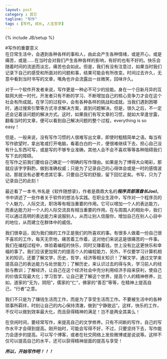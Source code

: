 ```yaml
---
layout: post
category : 其它
tagline: "写作"
tags : [写作, 成长, 人生哲学]
---
```

{% include JB/setup %}


#写作的重要意义   
在日常生活中，会遇到各种各样的事和人，由此会产生各种情绪，或是开心，或是痛苦，或是……在当时会对我们产生各种各样的影响，有好的也有不好的。快乐会随着时间的流逝而淡忘，痛苦也会如此。但是，我们有没有注意过，如果当时我们记录下自己的感受和所面对的问题和事，结果可能会有所改变。时间过去许久，无意中看到当时书写的文章，嘴角也许会流露出一丝微笑，回味许久。 
  
对于一个软件开发者来说，写作更是一种必不可少的技能。身在一个日新月异的互联网大统一时代，开发者只有不断的学习、不断增加自己的核心竞争力才会在这个社会有所成就。在学习的过程中，会有各种各样的挑战和成就。当我们遇到困哪时，通过搜索引擎等方式寻求解决方案，直到问题解决。但是，很久之后，不一定还会记着该问题的解决方式。这时，如果我们有写文章的习惯，就如大旱逢甘露，翻看当时的文章，便可以看到自己解决问题的整个过程，everything is so easy！    

但是，一般来说，没有写作习惯的人很难写出文章，即使时粗糙简单之语。每当有写作欲望时，拿出笔或打开电脑，看着白白的一片，便很难继续下去，担心自己没有什么东西可写，或是写的不够专业准确，其他人会不会不喜欢等等各种阻碍我们写下去的障碍。    
在写作之前我们要给自己确定一个明确的写作理由。如果是为了博得大众喝彩，那就应该字字斟酌，做到准确权威；只是为了记录自己的心得体会或是一时的感情波动，那就没有必要考虑其它事，只要自己写的舒服，留下回忆足矣。书写，只为了记录自己的此刻！
   
最近看了一本书,书名是《软件随想录》，作者是鼎鼎大名的***程序员部落酋长Joel***。书中讲述了一些作者关于软件的想法与实践。在职业生涯中，写作对一个程序员的个人魅力，人际交流，职场等有相当重要的作用。它可以增加一个人的表达能力，而表达能力对一个人的人际交流具有相当重要的作用。在与周围人的相处中，我们可以通过高明的表达能力来说服别人，从而让别人信服你，增加自己在别人心目中的地位，从而建立在群体中的威信。

我们很幸运，因为我们做的工作正是我们的所喜欢的事。有很多人做着一份自己很不喜欢的工作，每天无奈地，痛苦着工作着，这对他们来说这是很痛苦的一件事。我们在编程过程中，体验着编程的快乐，同时又赚着钱。世上没有比这更快乐和幸福的事了。我们应该更加努力的提高个人的编程能力，另外，不仅要学习计算机相关的知识。还要了解文学，历史，哲学，经济等相关知识！了解文学，通过文学来提高自己的表达能力与处世能力；了解历史，来认识过去的得与失，学习前人的经验与教训；了解经济，让自己在这个经济社会中充分利用经济手段来获利，使自己的价值实现最大化；学习哲学，让自己更了解这个世界，提高个人的精神修养，比如，道家的“无为，阴阳”，儒家的“仁”，佛家的“善忍”等等，在精神上提高自己，“行者”之意。

我们不只是为了赚钱生活而工作，而是为了享受生活而工作。不要被生活中的各种琐事所羁绊，时刻让自己的内心保持清澈，做到“宁静致远”。这样，快乐的工作，不仅可以做到效率最大化，而且获得精神的满足！岂不是两全其美么！

在空闲时间，要经常写作，来提高自己的文学修养。只有不间断的写作，自己的写作水平才会得到提高。刚开始时，可能会写得不好，不过，只要坚持下去，写作能力会逐步的提高。可以写个博客，或者在社交网络上发些微博或是说说等。这样不仅可以提高自己的水平，还可以获得精神层面的提高与享受！

***所以，开始写作吧！！！***
